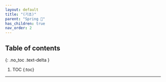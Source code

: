 ```yaml
---
layout: default
title: "(기초)"
parent: "Spring 🐍"
has_children: true
nav_order: 2
---
```


## Table of contents
{: .no_toc .text-delta }

1. TOC
{:toc}

---